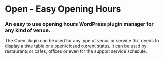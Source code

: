 # Open - Easy Opening Hours 
### An easy to use opening hours WordPress plugin manager for any kind of venue.

The Open plugin can be used for any type of venue or service that needs to display a time table or a open/closed current status. It can be used by restaurants or cafes, offices or even for the support service schedule.

